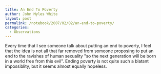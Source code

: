 ```yaml
---
title: An End To Poverty
author: John Myles White
layout: post
permalink: /notebook/2007/02/02/an-end-to-poverty/
categories:
  - Observations
---
```


Every time that I see someone talk about putting an end to poverty, I feel that the idea is not all that far removed from someone proposing to put an end to the ravishes of human sexuality "so the next generation will be born in a world free from this evil". Ending poverty is not quite such a blatant impossiblity, but it seems almost equally hopeless.
